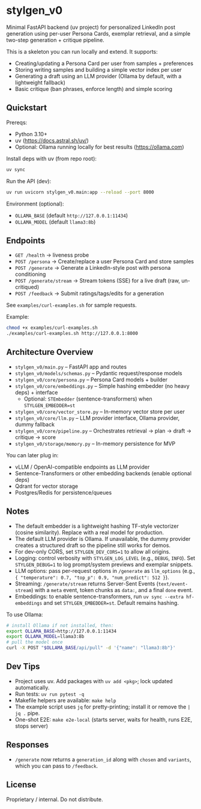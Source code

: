 # stylgen_v0

Minimal FastAPI backend (uv project) for personalized LinkedIn post generation using per-user Persona Cards, exemplar retrieval, and a simple two-step generation + critique pipeline.

This is a skeleton you can run locally and extend. It supports:
- Creating/updating a Persona Card per user from samples + preferences
- Storing writing samples and building a simple vector index per user
- Generating a draft using an LLM provider (Ollama by default, with a lightweight fallback)
- Basic critique (ban phrases, enforce length) and simple scoring

## Quickstart

Prereqs:
- Python 3.10+
- uv (https://docs.astral.sh/uv/)
- Optional: Ollama running locally for best results (https://ollama.com)

Install deps with uv (from repo root):

```bash
uv sync
```

Run the API (dev):

```bash
uv run uvicorn stylgen_v0.main:app --reload --port 8000
```

Environment (optional):
- `OLLAMA_BASE` (default `http://127.0.0.1:11434`)
- `OLLAMA_MODEL` (default `llama3:8b`)

## Endpoints

- `GET /health` → liveness probe
- `POST /persona` → Create/replace a user Persona Card and store samples
- `POST /generate` → Generate a LinkedIn-style post with persona conditioning
- `POST /generate/stream` → Stream tokens (SSE) for a live draft (raw, un-critiqued)
- `POST /feedback` → Submit ratings/tags/edits for a generation

See `examples/curl-examples.sh` for sample requests.

Example:

```bash
chmod +x examples/curl-examples.sh
./examples/curl-examples.sh http://127.0.0.1:8000
```

## Architecture Overview

- `stylgen_v0/main.py` – FastAPI app and routes
- `stylgen_v0/models/schemas.py` – Pydantic request/response models
- `stylgen_v0/core/persona.py` – Persona Card models + builder
- `stylgen_v0/core/embeddings.py` – Simple hashing embedder (no heavy deps) + interface
  - Optional: `STEmbedder` (sentence-transformers) when `STYLGEN_EMBEDDER=st`
- `stylgen_v0/core/vector_store.py` – In-memory vector store per user
- `stylgen_v0/core/llm.py` – LLM provider interface, Ollama provider, dummy fallback
- `stylgen_v0/core/pipeline.py` – Orchestrates retrieval → plan → draft → critique → score
- `stylgen_v0/storage/memory.py` – In-memory persistence for MVP

You can later plug in:
- vLLM / OpenAI-compatible endpoints as LLM provider
- Sentence-Transformers or other embedding backends (enable optional deps)
- Qdrant for vector storage
- Postgres/Redis for persistence/queues

## Notes
- The default embedder is a lightweight hashing TF-style vectorizer (cosine similarity). Replace with a real model for production.
- The default LLM provider is Ollama. If unavailable, the dummy provider creates a structured draft so the pipeline still works for demos.
- For dev-only CORS, set `STYLGEN_DEV_CORS=1` to allow all origins.
- Logging: control verbosity with `STYLGEN_LOG_LEVEL` (e.g., `DEBUG`, `INFO`). Set `STYLGEN_DEBUG=1` to log prompt/system previews and exemplar snippets.
- LLM options: pass per-request options in `/generate` as `llm_options` (e.g., `{ "temperature": 0.7, "top_p": 0.9, "num_predict": 512 }`).
- Streaming: `/generate/stream` returns Server-Sent Events (`text/event-stream`) with a `meta` event, token chunks as `data:`, and a final `done` event.
- Embeddings: to enable sentence-transformers, run `uv sync --extra hf-embeddings` and set `STYLGEN_EMBEDDER=st`. Default remains hashing.

To use Ollama:

```bash
# install Ollama if not installed, then:
export OLLAMA_BASE=http://127.0.0.1:11434
export OLLAMA_MODEL=llama3:8b
# pull the model once
curl -X POST "$OLLAMA_BASE/api/pull" -d '{"name": "llama3:8b"}'
```

## Dev Tips
- Project uses uv. Add packages with `uv add <pkg>`; lock updated automatically.
- Run tests: `uv run pytest -q`
- Makefile helpers are available: `make help`
- The example script uses `jq` for pretty-printing; install it or remove the `| jq .` pipe.
- One-shot E2E: `make e2e-local` (starts server, waits for health, runs E2E, stops server)

## Responses
- `/generate` now returns a `generation_id` along with `chosen` and `variants`, which you can pass to `/feedback`.

## License
Proprietary / internal. Do not distribute.
